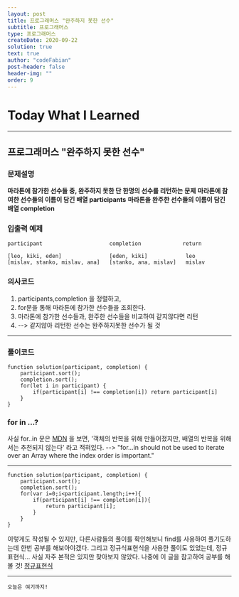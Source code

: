 ```yaml
---
layout: post
title: 프로그래머스 "완주하지 못한 선수"
subtitle: 프로그래머스
type: 프로그래머스
createDate: 2020-09-22
solution: true
text: true
author: "codeFabian"
post-header: false
header-img: ""
order: 9
---
```


# Today What I Learned

<hr>

## 프로그래머스 "완주하지 못한 선수"

### 문제설명

**마라톤에 참가한 선수들 중, 완주하지 못한 단 한명의 선수를 리턴하는 문제**
**마라톤에 참여한 선수들의 이름이 담긴 배열 participants**
**마라톤을 완주한 선수들의 이름이 담긴 배열 completion**

### 입출력 예제

```
participant	                    completion	           return

[leo, kiki, eden]	            [eden, kiki]	        leo
[mislav, stanko, mislav, ana]	[stanko, ana, mislav]	mislav
```

### 의사코드

1. participants,completion 을 정렬하고,
2. for문을 통해 마라톤에 참가한 선수들을 조회한다.
3. 마라톤에 참가한 선수들과, 완주한 선수들을 비교하여 같지않다면 리턴
4. --> 같지않아 리턴한 선수는 완주하지못한 선수가 될 것

<hr>

### 풀이코드

```
function solution(participant, completion) {
    participant.sort();
    completion.sort();
    for(let i in participant) {
        if(participant[i] !== completion[i]) return participant[i]
    }
}
```

### for in ...?

사실 for..in 문은 [MDN](https://developer.mozilla.org/en-US/docs/Web/JavaScript/Reference/Statements/for...in) 을 보면,
'객체의 반복을 위해 만들어졌지만, 배열의 반복을 위해서는 추천되지 않는다' 라고 적혀있다. --> "for...in should not be used to iterate over an Array where the index order is important."

<hr>

```
function solution(participant, completion) {
    participant.sort();
    completion.sort();
    for(var i=0;i<participant.length;i++){
        if(participant[i] !== completion[i]){
            return participant[i];
        }
    }
}
```

이렇게도 작성될 수 있지만, 다른사람들의 풀이를 확인해보니 find를 사용하여 풀기도하는데 한번 공부를 해보아야겠다. 그리고 정규식표현식을 사용한 풀이도 있었는데,
정규표현식... 사실 자주 본적은 있지만 찾아보지 않았다.
나중에 이 글을 참고하여 공부를 해볼 것! [정규표현식](https://evan-moon.github.io/2020/07/24/about-regular-expression/?utm_source%3Dgaerae.com%26utm_campaign%3D%EA%B0%9C%EB%B0%9C%EC%9E%90%EC%8A%A4%EB%9F%BD%EB%8B%A4%26utm_medium%3Dsocial)

<hr>

<code>오늘은 여기까지!</code>
